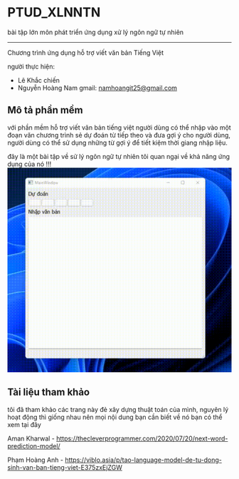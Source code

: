 
# PTUD_XLNNTN
bài tập lớn môn phát triển ứng dụng xử lý ngôn ngữ tự nhiên
______________________________________________________________________
Chương trình ứng dụng hỗ trợ viết văn bản Tiếng Việt

người thực hiện:
  - Lê Khắc chiến
  - Nguyễn Hoàng Nam    gmail: namhoangit25@gmail.com



## Mô tả phần mềm
với phần mềm hỗ trợ viết văn bản tiếng việt người 
dùng có thể nhập vào một đoạn văn chương trình sẻ dự đoán từ tiếp theo và 
đưa gợi ý cho người dùng, người dùng có thể sử dụng những từ gợi ý để tiết 
kiệm thời giang nhập liệu.

đây là một bài tập về sử lý ngôn ngữ tự nhiên tôi quan ngại về khả năng ứng dụng của nó !!!
![Alt Text](/Recycle_Bin/3160659525736480910.gif)

## Tài liệu tham khảo
tôi đã tham khảo các trang này đẻ xây dựng thuật toán của mình, nguyên lý hoạt động thì giống nhau nên mọi nội dung bạn cần biết về nó bạn có thể xem tại đây

Aman Kharwal - https://thecleverprogrammer.com/2020/07/20/next-word-prediction-model/

Phạm Hoàng Anh - https://viblo.asia/p/tao-language-model-de-tu-dong-sinh-van-ban-tieng-viet-E375zxEjZGW
